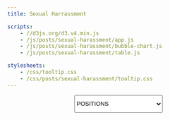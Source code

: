 ```yaml
---
title: Sexual Harrassment

scripts:
    - //d3js.org/d3.v4.min.js
    - /js/posts/sexual-harassment/app.js
    - /js/posts/sexual-harassment/bubble-chart.js
    - /js/posts/sexual-harassment/table.js

stylesheets:
    - /css/tooltip.css
    - /css/posts/sexual-harassment/tooltip.css
---
```


<select style='margin:0 auto; display: flex; width: 200px; height: 3em;' id='bubbleChartDropdown'>
  <option value='0'>POSITIONS</option>
  <option value='1'>GENDERS</option>
  <option value='2'>PUNISHMENTS</option>
</select>
<div class='bubble-chart-wrapper'>
  <svg width="640" height="640" id="bubble-chart"></svg>
</div>
<div class='table-wrapper'></div>